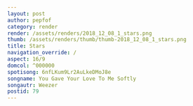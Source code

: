 ```yaml
---
layout: post
author: pepfof
category: render
render: /assets/renders/2018_12_08_1_stars.png
thumb: /assets/renders/thumb/thumb-2018_12_08_1_stars.png
title: Stars
navigation_override: /
aspect: 16/9
domcol: ^000000
spotisong: 6nfLKum9Lr2AuLkeDMoJ8e
songname: You Gave Your Love To Me Softly
songautr: Weezer
postid: 79
---
```


<!--USER BEGIN 1-->

<!--USER END 1-->

<!--more-->
<!--USER BEGIN 2-->

<!--USER END 2-->

